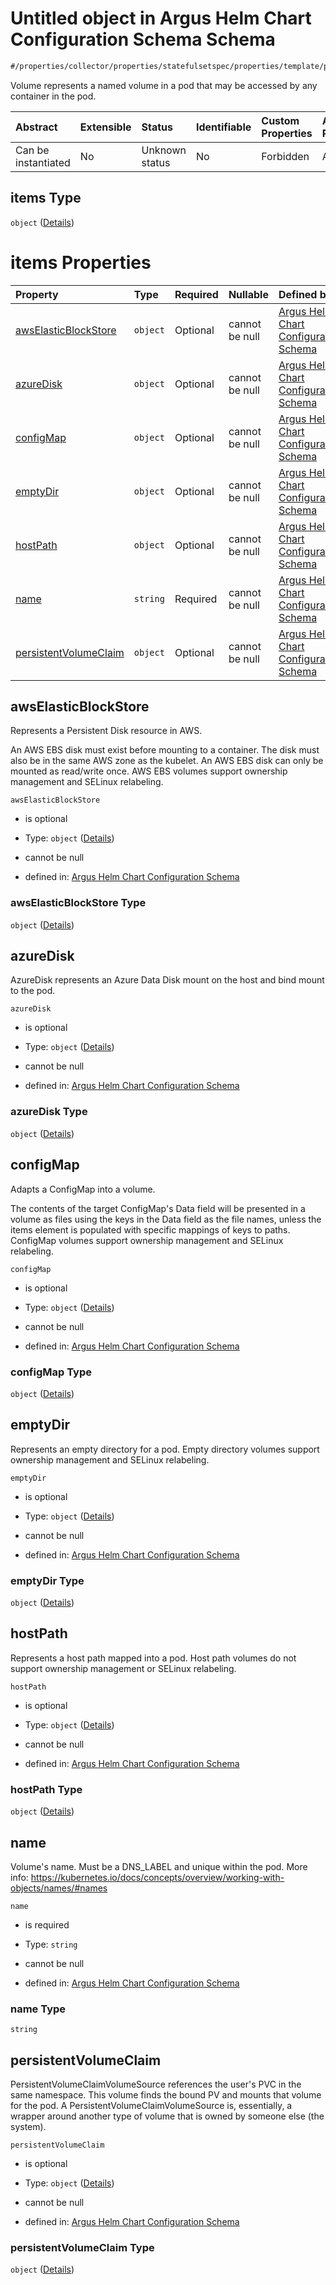 # Untitled object in Argus Helm Chart Configuration Schema Schema

```txt
#/properties/collector/properties/statefulsetspec/properties/template/properties/spec/properties/volumes/items#/properties/collector/properties/statefulsetSpec/properties/template/properties/spec/properties/volumes/items
```

Volume represents a named volume in a pod that may be accessed by any container in the pod.

| Abstract            | Extensible | Status         | Identifiable | Custom Properties | Additional Properties | Access Restrictions | Defined In                                                        |
| :------------------ | :--------- | :------------- | :----------- | :---------------- | :-------------------- | :------------------ | :---------------------------------------------------------------- |
| Can be instantiated | No         | Unknown status | No           | Forbidden         | Allowed               | none                | [values.schema.json\*](values.schema.json "open original schema") |

## items Type

`object` ([Details](values-properties-the-collector-schema-properties-statefulsetspec-properties-template-properties-spec-properties-volumes-items.md))

# items Properties

| Property                                        | Type     | Required | Nullable       | Defined by                                                                                                                                                                                                                                                                                                                                                                                                                                                                                                   |
| :---------------------------------------------- | :------- | :------- | :------------- | :----------------------------------------------------------------------------------------------------------------------------------------------------------------------------------------------------------------------------------------------------------------------------------------------------------------------------------------------------------------------------------------------------------------------------------------------------------------------------------------------------------- |
| [awsElasticBlockStore](#awselasticblockstore)   | `object` | Optional | cannot be null | [Argus Helm Chart Configuration Schema](values-properties-the-collector-schema-properties-statefulsetspec-properties-template-properties-spec-properties-volumes-items-properties-awselasticblockstore.md "#/properties/collector/properties/statefulsetspec/properties/template/properties/spec/properties/volumes/items/properties/awselasticblockstore#/properties/collector/properties/statefulsetSpec/properties/template/properties/spec/properties/volumes/items/properties/awsElasticBlockStore")    |
| [azureDisk](#azuredisk)                         | `object` | Optional | cannot be null | [Argus Helm Chart Configuration Schema](values-properties-the-collector-schema-properties-statefulsetspec-properties-template-properties-spec-properties-volumes-items-properties-azuredisk.md "#/properties/collector/properties/statefulsetspec/properties/template/properties/spec/properties/volumes/items/properties/azuredisk#/properties/collector/properties/statefulsetSpec/properties/template/properties/spec/properties/volumes/items/properties/azureDisk")                                     |
| [configMap](#configmap)                         | `object` | Optional | cannot be null | [Argus Helm Chart Configuration Schema](values-properties-the-collector-schema-properties-statefulsetspec-properties-template-properties-spec-properties-volumes-items-properties-configmap.md "#/properties/collector/properties/statefulsetspec/properties/template/properties/spec/properties/volumes/items/properties/configmap#/properties/collector/properties/statefulsetSpec/properties/template/properties/spec/properties/volumes/items/properties/configMap")                                     |
| [emptyDir](#emptydir)                           | `object` | Optional | cannot be null | [Argus Helm Chart Configuration Schema](values-properties-the-collector-schema-properties-statefulsetspec-properties-template-properties-spec-properties-volumes-items-properties-emptydir.md "#/properties/collector/properties/statefulsetspec/properties/template/properties/spec/properties/volumes/items/properties/emptydir#/properties/collector/properties/statefulsetSpec/properties/template/properties/spec/properties/volumes/items/properties/emptyDir")                                        |
| [hostPath](#hostpath)                           | `object` | Optional | cannot be null | [Argus Helm Chart Configuration Schema](values-properties-the-collector-schema-properties-statefulsetspec-properties-template-properties-spec-properties-volumes-items-properties-hostpath.md "#/properties/collector/properties/statefulsetspec/properties/template/properties/spec/properties/volumes/items/properties/hostpath#/properties/collector/properties/statefulsetSpec/properties/template/properties/spec/properties/volumes/items/properties/hostPath")                                        |
| [name](#name)                                   | `string` | Required | cannot be null | [Argus Helm Chart Configuration Schema](values-properties-the-collector-schema-properties-statefulsetspec-properties-template-properties-spec-properties-volumes-items-properties-name.md "#/properties/collector/properties/statefulsetspec/properties/template/properties/spec/properties/volumes/items/properties/name#/properties/collector/properties/statefulsetSpec/properties/template/properties/spec/properties/volumes/items/properties/name")                                                    |
| [persistentVolumeClaim](#persistentvolumeclaim) | `object` | Optional | cannot be null | [Argus Helm Chart Configuration Schema](values-properties-the-collector-schema-properties-statefulsetspec-properties-template-properties-spec-properties-volumes-items-properties-persistentvolumeclaim.md "#/properties/collector/properties/statefulsetspec/properties/template/properties/spec/properties/volumes/items/properties/persistentvolumeclaim#/properties/collector/properties/statefulsetSpec/properties/template/properties/spec/properties/volumes/items/properties/persistentVolumeClaim") |

## awsElasticBlockStore

Represents a Persistent Disk resource in AWS.

An AWS EBS disk must exist before mounting to a container. The disk must also be in the same AWS zone as the kubelet. An AWS EBS disk can only be mounted as read/write once. AWS EBS volumes support ownership management and SELinux relabeling.

`awsElasticBlockStore`

*   is optional

*   Type: `object` ([Details](values-properties-the-collector-schema-properties-statefulsetspec-properties-template-properties-spec-properties-volumes-items-properties-awselasticblockstore.md))

*   cannot be null

*   defined in: [Argus Helm Chart Configuration Schema](values-properties-the-collector-schema-properties-statefulsetspec-properties-template-properties-spec-properties-volumes-items-properties-awselasticblockstore.md "#/properties/collector/properties/statefulsetspec/properties/template/properties/spec/properties/volumes/items/properties/awselasticblockstore#/properties/collector/properties/statefulsetSpec/properties/template/properties/spec/properties/volumes/items/properties/awsElasticBlockStore")

### awsElasticBlockStore Type

`object` ([Details](values-properties-the-collector-schema-properties-statefulsetspec-properties-template-properties-spec-properties-volumes-items-properties-awselasticblockstore.md))

## azureDisk

AzureDisk represents an Azure Data Disk mount on the host and bind mount to the pod.

`azureDisk`

*   is optional

*   Type: `object` ([Details](values-properties-the-collector-schema-properties-statefulsetspec-properties-template-properties-spec-properties-volumes-items-properties-azuredisk.md))

*   cannot be null

*   defined in: [Argus Helm Chart Configuration Schema](values-properties-the-collector-schema-properties-statefulsetspec-properties-template-properties-spec-properties-volumes-items-properties-azuredisk.md "#/properties/collector/properties/statefulsetspec/properties/template/properties/spec/properties/volumes/items/properties/azuredisk#/properties/collector/properties/statefulsetSpec/properties/template/properties/spec/properties/volumes/items/properties/azureDisk")

### azureDisk Type

`object` ([Details](values-properties-the-collector-schema-properties-statefulsetspec-properties-template-properties-spec-properties-volumes-items-properties-azuredisk.md))

## configMap

Adapts a ConfigMap into a volume.

The contents of the target ConfigMap's Data field will be presented in a volume as files using the keys in the Data field as the file names, unless the items element is populated with specific mappings of keys to paths. ConfigMap volumes support ownership management and SELinux relabeling.

`configMap`

*   is optional

*   Type: `object` ([Details](values-properties-the-collector-schema-properties-statefulsetspec-properties-template-properties-spec-properties-volumes-items-properties-configmap.md))

*   cannot be null

*   defined in: [Argus Helm Chart Configuration Schema](values-properties-the-collector-schema-properties-statefulsetspec-properties-template-properties-spec-properties-volumes-items-properties-configmap.md "#/properties/collector/properties/statefulsetspec/properties/template/properties/spec/properties/volumes/items/properties/configmap#/properties/collector/properties/statefulsetSpec/properties/template/properties/spec/properties/volumes/items/properties/configMap")

### configMap Type

`object` ([Details](values-properties-the-collector-schema-properties-statefulsetspec-properties-template-properties-spec-properties-volumes-items-properties-configmap.md))

## emptyDir

Represents an empty directory for a pod. Empty directory volumes support ownership management and SELinux relabeling.

`emptyDir`

*   is optional

*   Type: `object` ([Details](values-properties-the-collector-schema-properties-statefulsetspec-properties-template-properties-spec-properties-volumes-items-properties-emptydir.md))

*   cannot be null

*   defined in: [Argus Helm Chart Configuration Schema](values-properties-the-collector-schema-properties-statefulsetspec-properties-template-properties-spec-properties-volumes-items-properties-emptydir.md "#/properties/collector/properties/statefulsetspec/properties/template/properties/spec/properties/volumes/items/properties/emptydir#/properties/collector/properties/statefulsetSpec/properties/template/properties/spec/properties/volumes/items/properties/emptyDir")

### emptyDir Type

`object` ([Details](values-properties-the-collector-schema-properties-statefulsetspec-properties-template-properties-spec-properties-volumes-items-properties-emptydir.md))

## hostPath

Represents a host path mapped into a pod. Host path volumes do not support ownership management or SELinux relabeling.

`hostPath`

*   is optional

*   Type: `object` ([Details](values-properties-the-collector-schema-properties-statefulsetspec-properties-template-properties-spec-properties-volumes-items-properties-hostpath.md))

*   cannot be null

*   defined in: [Argus Helm Chart Configuration Schema](values-properties-the-collector-schema-properties-statefulsetspec-properties-template-properties-spec-properties-volumes-items-properties-hostpath.md "#/properties/collector/properties/statefulsetspec/properties/template/properties/spec/properties/volumes/items/properties/hostpath#/properties/collector/properties/statefulsetSpec/properties/template/properties/spec/properties/volumes/items/properties/hostPath")

### hostPath Type

`object` ([Details](values-properties-the-collector-schema-properties-statefulsetspec-properties-template-properties-spec-properties-volumes-items-properties-hostpath.md))

## name

Volume's name. Must be a DNS\_LABEL and unique within the pod. More info: <https://kubernetes.io/docs/concepts/overview/working-with-objects/names/#names>

`name`

*   is required

*   Type: `string`

*   cannot be null

*   defined in: [Argus Helm Chart Configuration Schema](values-properties-the-collector-schema-properties-statefulsetspec-properties-template-properties-spec-properties-volumes-items-properties-name.md "#/properties/collector/properties/statefulsetspec/properties/template/properties/spec/properties/volumes/items/properties/name#/properties/collector/properties/statefulsetSpec/properties/template/properties/spec/properties/volumes/items/properties/name")

### name Type

`string`

## persistentVolumeClaim

PersistentVolumeClaimVolumeSource references the user's PVC in the same namespace. This volume finds the bound PV and mounts that volume for the pod. A PersistentVolumeClaimVolumeSource is, essentially, a wrapper around another type of volume that is owned by someone else (the system).

`persistentVolumeClaim`

*   is optional

*   Type: `object` ([Details](values-properties-the-collector-schema-properties-statefulsetspec-properties-template-properties-spec-properties-volumes-items-properties-persistentvolumeclaim.md))

*   cannot be null

*   defined in: [Argus Helm Chart Configuration Schema](values-properties-the-collector-schema-properties-statefulsetspec-properties-template-properties-spec-properties-volumes-items-properties-persistentvolumeclaim.md "#/properties/collector/properties/statefulsetspec/properties/template/properties/spec/properties/volumes/items/properties/persistentvolumeclaim#/properties/collector/properties/statefulsetSpec/properties/template/properties/spec/properties/volumes/items/properties/persistentVolumeClaim")

### persistentVolumeClaim Type

`object` ([Details](values-properties-the-collector-schema-properties-statefulsetspec-properties-template-properties-spec-properties-volumes-items-properties-persistentvolumeclaim.md))
